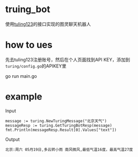 # truing_bot

使用[tuling123](http://www.tuling123.com)的接口实现的图灵聊天机器人

# how to ues

先去tuling123注册账号，然后在个人页面找到API KEY，添加到`turing/config.go`的APIKEY里

go run main.go

# example

Input

    message := turing.NewTuringMessage("北京天气")
	messageResp := turing.GetTuringBotResp(message)
	fmt.Println(messageResp.Result[0].Values["text"])

Output

    北京:周六 05月19日,多云转小雨 南风微风,最低气温16度，最高气温27度



